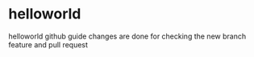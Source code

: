 # helloworld
helloworld github guide
changes are done for checking the new branch feature and pull request
